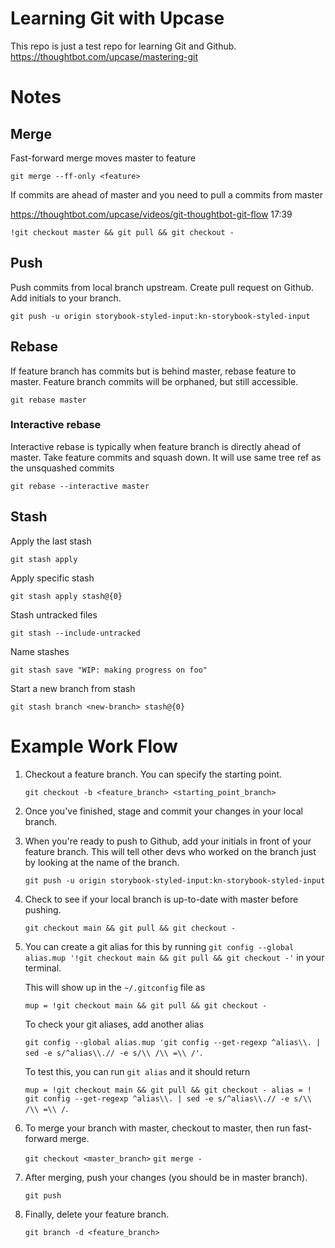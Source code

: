 # Learning Git with Upcase

This repo is just a test repo for learning Git and Github.
https://thoughtbot.com/upcase/mastering-git

# Notes

## Merge

Fast-forward merge moves master to feature

`git merge --ff-only <feature>`

If commits are ahead of master and you need to pull a commits from master

https://thoughtbot.com/upcase/videos/git-thoughtbot-git-flow 17:39

`!git checkout master && git pull && git checkout -`

## Push

Push commits from local branch upstream. Create pull request on Github. Add initials to your branch.

`git push -u origin storybook-styled-input:kn-storybook-styled-input`

## Rebase

If feature branch has commits but is behind master, rebase feature to master. Feature branch commits will be orphaned, but still accessible.

`git rebase master`

### Interactive rebase

Interactive rebase is typically when feature branch is directly ahead of master. Take feature commits and squash down. It will use same tree ref as the unsquashed commits

`git rebase --interactive master`

## Stash

Apply the last stash

`git stash apply`

Apply specific stash

`git stash apply stash@{0}`

Stash untracked files

`git stash --include-untracked`

Name stashes

`git stash save "WIP: making progress on foo"`

Start a new branch from stash

`git stash branch <new-branch> stash@{0}`

# Example Work Flow

1. Checkout a feature branch. You can specify the starting point.

   `git checkout -b <feature_branch> <starting_point_branch>`

2. Once you've finished, stage and commit your changes in your local branch.

3. When you're ready to push to Github, add your initials in front of your feature branch. This will tell other devs who worked on the branch just by looking at the name of the branch.

   `git push -u origin storybook-styled-input:kn-storybook-styled-input`

4. Check to see if your local branch is up-to-date with master before pushing.

   `git checkout main && git pull && git checkout -`

5. You can create a git alias for this by running `git config --global alias.mup '!git checkout main && git pull && git checkout -'` in your terminal.

   This will show up in the `~/.gitconfig` file as

   `mup = !git checkout main && git pull && git checkout -`

   To check your git aliases, add another alias

   `git config --global alias.mup 'git config --get-regexp ^alias\\. | sed -e s/^alias\\.// -e s/\\ /\\ =\\ /'`.

   To test this, you can run `git alias` and it should return

   `mup = !git checkout main && git pull && git checkout - alias = ! git config --get-regexp ^alias\\. | sed -e s/^alias\\.// -e s/\\ /\\ =\\ /`.

6. To merge your branch with master, checkout to master, then run fast-forward merge.

   `git checkout <master_branch>`
   `git merge -`

7. After merging, push your changes (you should be in master branch).

   `git push`

8. Finally, delete your feature branch.

   `git branch -d <feature_branch>`
